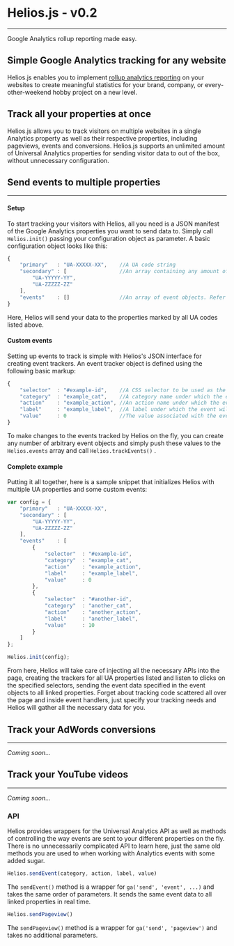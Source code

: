 # Helios.js - v0.2
---
Google Analytics rollup reporting made easy. 
## Simple Google Analytics tracking for any website

Helios.js enables you to implement [rollup analytics reporting](http://www.optimizesmart.com/implementing-rollup-reporting-google-universal-analytics/) on your websites to create meaningful statistics for your brand, company, or every-other-weekend hobby project on a new level.
## Track all your properties at once

Helios.js allows you to track visitors on multiple websites in a single Analytics property as well as their respective properties, including pageviews, events and conversions. Helios.js supports an unlimited amount of Universal Analytics properties for sending visitor data to out of the box, without unnecessary configuration.
## Send events to multiple properties
---
#### Setup
To start tracking your visitors with Helios, all you need is a JSON manifest of the Google Analytics properties you want to send data to. Simply call `Helios.init()` passing your configuration object as parameter. A basic configuration object looks like this:
```javascript
{
    "primary"   : "UA-XXXXX-XX",    //A UA code string
    "secondary" : [                 //An array containing any amount of valid UA code strings
        "UA-YYYYY-YY",
        "UA-ZZZZZ-ZZ"
    ],
    "events"    : []                //An array of event objects. Refer to the Custom events section.
}
```
Here, Helios will send your data to the properties marked by all UA codes listed above.
#### Custom events
Setting up events to track is simple with Helios's  JSON interface for creating event trackers. An event tracker object is defined using the following basic markup:
```javascript
{
    "selector"  : "#example-id",    //A CSS selector to be used as the event's trigger (string)
    "category"  : "example_cat",    //A category name under which the event will appear in GA (string)
    "action"    : "example_action", //An action name under which the event will appear in GA (string)
    "label"     : "example_label",  //A label under which the event will appear in GA (string)
    "value"     : 0                 //The value associated with the event in GA (int)
}
```
To make changes to the events tracked by Helios on the fly, you can create any number of arbitrary event objects and simply push these values to the `Helios.events` array and call `Helios.trackEvents()` .
#### Complete example
Putting it all together, here is a sample snippet that initializes Helios with multiple UA properties and some custom events:
```javascript
var config = {
    "primary"   : "UA-XXXXX-XX",
    "secondary" : [
        "UA-YYYYY-YY",
        "UA-ZZZZZ-ZZ"
    ],
    "events"    : [
        {
            "selector"  : "#example-id",
            "category"  : "example_cat",
            "action"    : "example_action",
            "label"     : "example_label",
            "value"     : 0   
        },
        {
            "selector"  : "#another-id",
            "category"  : "another_cat",
            "action"    : "another_action",
            "label"     : "another_label",
            "value"     : 10   
        }
    ]
};

Helios.init(config);
```
From here, Helios will take care of injecting all the necessary APIs into the page, creating the trackers for all UA properties listed and listen to clicks on the specified selectors, sending the event data specified in the event objects to all linked properties. Forget about tracking code scattered all over the page and inside event handlers, just specify your tracking needs and Helios will gather all the necessary data for you.
## Track your AdWords conversions
---
*Coming soon...*
## Track your YouTube videos
---
*Coming soon...*
### API
Helios provides wrappers for the Universal Analytics API as well as methods of controlling the way events are sent to your different properties on the fly. There is no unnecessarily complicated API to learn here, just the same old methods you are used to when working with Analytics events with some added sugar.
```javascript
Helios.sendEvent(category, action, label, value)
```
The `sendEvent()` method is a wrapper for `ga('send', 'event', ...)` and takes the same order of parameters. It sends the same event data to all linked properties in real time.
```javascript
Helios.sendPageview()
```
The `sendPageview()` method is a wrapper for `ga('send', 'pageview')` and takes no additional parameters.
